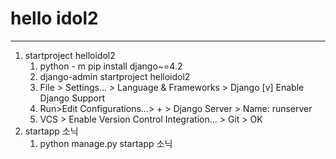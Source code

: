 # hello idol2
---

1. startproject helloidol2
    1. python - m pip install django~=4.2
    2. django-admin startproject helloidol2
    3. File > Settings... > Language & Frameworks > Django
       [v] Enable Django Support
    4. Run>Edit Configurations...> + > Django Server > Name: runserver
    5. VCS > Enable Version Control Integration... > Git > OK
2. startapp 소닉
   1. python manage.py startapp 소닉